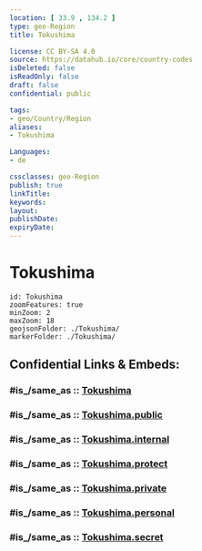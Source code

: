 ```yaml
---
location: [ 33.9 , 134.2 ] 
type: geo-Region
title: Tokushima

license: CC BY-SA 4.0
source: https://datahub.io/core/country-codes
isDeleted: false
isReadOnly: false
draft: false
confidential: public

tags:
- geo/Country/Region
aliases:
- Tokushima

Languages:
- de

cssclasses: geo-Region
publish: true
linkTitle: 
keywords: 
layout: 
publishDate: 
expiryDate: 
---
```


# Tokushima

```leaflet
id: Tokushima
zoomFeatures: true 
minZoom: 2 
maxZoom: 18
geojsonFolder: ./Tokushima/
markerFolder: ./Tokushima/
```


## Confidential Links & Embeds: 

### #is_/same_as :: [Tokushima](/_Standards/Earth/Continent/Asia/Asia~East/Japan/Regions~Japan/Shikoku/prefectures~Shikoku/Tokushima.md) 

### #is_/same_as :: [Tokushima.public](/_public/Earth/Continent/Asia/Asia~East/Japan/Regions~Japan/Shikoku/prefectures~Shikoku/Tokushima.public.md) 

### #is_/same_as :: [Tokushima.internal](/_internal/Earth/Continent/Asia/Asia~East/Japan/Regions~Japan/Shikoku/prefectures~Shikoku/Tokushima.internal.md) 

### #is_/same_as :: [Tokushima.protect](/_protect/Earth/Continent/Asia/Asia~East/Japan/Regions~Japan/Shikoku/prefectures~Shikoku/Tokushima.protect.md) 

### #is_/same_as :: [Tokushima.private](/_private/Earth/Continent/Asia/Asia~East/Japan/Regions~Japan/Shikoku/prefectures~Shikoku/Tokushima.private.md) 

### #is_/same_as :: [Tokushima.personal](/_personal/Earth/Continent/Asia/Asia~East/Japan/Regions~Japan/Shikoku/prefectures~Shikoku/Tokushima.personal.md) 

### #is_/same_as :: [Tokushima.secret](/_secret/Earth/Continent/Asia/Asia~East/Japan/Regions~Japan/Shikoku/prefectures~Shikoku/Tokushima.secret.md)

